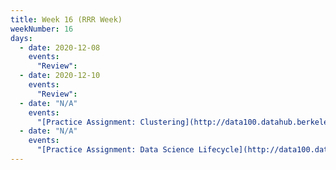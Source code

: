 ```yaml
---
title: Week 16 (RRR Week)
weekNumber: 16
days:
  - date: 2020-12-08
    events:
      "Review":
  - date: 2020-12-10
    events:
      "Review":
  - date: "N/A"
    events:
      "[Practice Assignment: Clustering](http://data100.datahub.berkeley.edu/hub/user-redirect/git-sync?repo=https://github.com/DS-100/fa20&subPath=practice/clustering/)":
  - date: "N/A"
    events:
      "[Practice Assignment: Data Science Lifecycle](http://data100.datahub.berkeley.edu/hub/user-redirect/git-sync?repo=https://github.com/DS-100/fa20&subPath=practice/taxi/)": 
---
```

